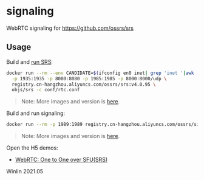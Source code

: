 # signaling

WebRTC signaling for https://github.com/ossrs/srs

## Usage

Build and [run SRS](https://github.com/ossrs/srs/tree/4.0release#usage):

```bash
docker run --rm --env CANDIDATE=$(ifconfig en0 inet| grep 'inet '|awk '{print $2}') \
  -p 1935:1935 -p 8080:8080 -p 1985:1985 -p 8000:8000/udp \
  registry.cn-hangzhou.aliyuncs.com/ossrs/srs:v4.0.95 \
  objs/srs -c conf/rtc.conf
```

> Note: More images and version is [here](https://cr.console.aliyun.com/repository/cn-hangzhou/ossrs/srs/images).

Build and run signaling:

```bash
docker run --rm -p 1989:1989 registry.cn-hangzhou.aliyuncs.com/ossrs/signaling:v1.0.4
```

> Note: More images and version is [here](https://cr.console.aliyun.com/repository/cn-hangzhou/ossrs/signaling/images). 

Open the H5 demos:

* [WebRTC: One to One over SFU(SRS)](http://localhost:1989/demos/one2one.html?autostart=true)

Winlin 2021.05
